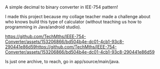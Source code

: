 A simple decimal to binary converter in IEE-754 pattern!

I made this project because my collage teacher made a challenge about who knows build this type of calculator (without teaching us how to programming in Java/android studio).

https://github.com/TechMths/IEEE-754-Converter/assets/153206866/bd504b4e-dc01-4cb1-93c8-290441e86d59https://github.com/TechMths/IEEE-754-Converter/assets/153206866/bd504b4e-dc01-4cb1-93c8-290441e86d59

Is just one archive, to reach, go in app/source/main/java.

